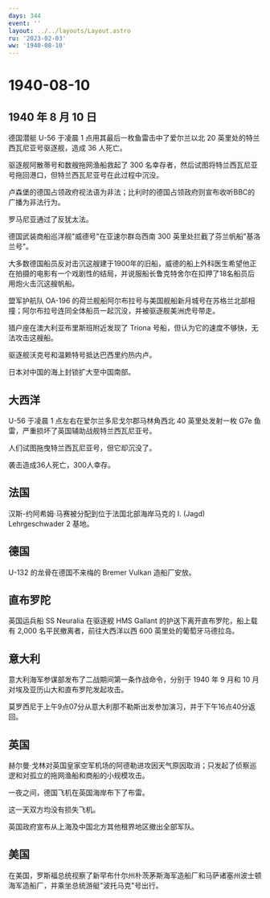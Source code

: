 ```yaml
---
days: 344
event: ''
layout: ../../layouts/Layout.astro
ru: '2023-02-03'
ww: '1940-08-10'
---
```


# 1940-08-10

## 1940 年 8 月 10 日

德国潜艇 U-56 于凌晨 1 点用其最后一枚鱼雷击中了爱尔兰以北 20
英里处的特兰西瓦尼亚号驱逐舰，造成 36 人死亡。

驱逐舰阿散蒂号和数艘拖网渔船救起了 300
名幸存者，然后试图将特兰西瓦尼亚号拖回港口，但特兰西瓦尼亚号在此过程中沉没。

卢森堡的德国占领政府视法语为非法；比利时的德国占领政府则宣布收听BBC的广播为非法行为。

罗马尼亚通过了反犹太法。

德国武装商船巡洋舰"威德号"在亚速尔群岛西南 300
英里处拦截了芬兰帆船"基洛兰号"。

大多数德国船员反对击沉这艘建于1900年的旧船，威德的船上外科医生希望他正在拍摄的电影有一个戏剧性的结局，并说服船长鲁克特舍尔在扣押了18名船员后用炮火击沉这艘帆船。

盟军护航队 OA-196
的荷兰舰船阿尔布拉号与美国舰船新月城号在苏格兰北部相撞；阿尔布拉号连同全体船员一起沉没，并被驱逐舰美洲虎号带走。

猎户座在澳大利亚布里斯班附近发现了 Triona
号船，但认为它的速度不够快，无法攻击这艘船。

驱逐舰沃克号和温赖特号抵达巴西里约热内卢。

日本对中国的海上封锁扩大至中国南部。

## 大西洋

U-56 于凌晨 1 点左右在爱尔兰多尼戈尔郡马林角西北 40 英里处发射一枚 G7e
鱼雷，严重损坏了英国辅助战舰特兰西瓦尼亚号。

人们试图拖曳特兰西瓦尼亚号，但它却沉没了。

袭击造成36人死亡，300人幸存。

## 法国

汉斯-约阿希姆·马赛被分配到位于法国北部海岸马克的 I. (Jagd)
Lehrgeschwader 2 基地。

## 德国

U-132 的龙骨在德国不来梅的 Bremer Vulkan 造船厂安放。

## 直布罗陀

英国运兵船 SS Neuralia 在驱逐舰 HMS Gallant
的护送下离开直布罗陀，船上载有 2,000 名平民撤离者，前往大西洋以西 600
英里处的葡萄牙马德拉岛。

## 意大利

意大利海军参谋部发布了二战期间第一条作战命令，分别于 1940 年 9 月和 10
月对埃及亚历山大和直布罗陀发起攻击。

莫罗西尼于上午9点07分从意大利那不勒斯出发参加演习，并于下午16点40分返回。

## 英国

赫尔曼·戈林对英国皇家空军机场的阿德勒进攻因天气原因取消；只发起了侦察巡逻和对孤立的拖网渔船和商船的小规模攻击。

一夜之间，德国飞机在英国海岸布下了布雷。

这一天双方均没有损失飞机。

英国政府宣布从上海及中国北方其他租界地区撤出全部军队。

## 美国

在美国，罗斯福总统视察了新罕布什尔州朴茨茅斯海军造船厂和马萨诸塞州波士顿海军造船厂，并乘坐总统游艇"波托马克"号出行。